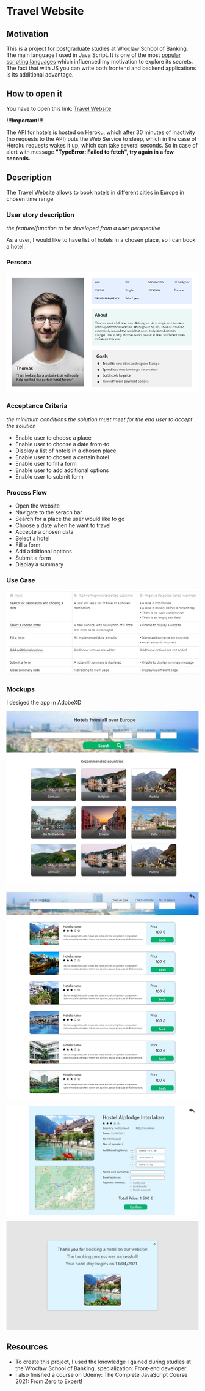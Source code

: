 # Travel Website
## Motivation
This is a project for postgraduate studies at Wroclaw School of Banking. The main language I used in Java Script. It is one of the most
[popular scripting languages](https://insights.stackoverflow.com/survey/2020#technology-programming-scripting-and-markup-languages) which influenced my motivation to explore its secrets. The fact that with JS you can write both frontend and backend applications is its additional advantage.
## How to open it
You have to open this link: [Travel Website](https://ula-nawrot.github.io/Travel-App/)

**!!!Important!!!**

The API for hotels is hosted on Heroku, which after 30 minutes of inactivity (no requests to the API) puts the Web Service to sleep, which in the case of Heroku requests wakes it up, which can take several seconds.  So in case of alert with message **"TypeError: Failed to fetch", try again in a few seconds.**
## Description
The Travel Website allows to book hotels in different cities in Europe in chosen time range
### User story description
_the feature/function to be developed from a user perspective_

As a user, I would like to have list of hotels in a chosen place, so I can book a hotel.

### Persona

![Persona](https://github.com/Ula-Nawrot/Travel-App/blob/3cc2ea900b3734e35ccce53975ed0a1a1e8be853/images%20for%20ReadMe/Persona.jpg)

### Acceptance Criteria 
_the minimum conditions the solution must meet for the end user to accept the solution_

- Enable user to choose a place
- Enable user to choose a date from-to
- Display a list of hotels in a chosen place
- Enable user to chosen a certain hotel
- Enable user to fill a form
- Enable user to add additional options
- Enable user to submit form

### Process Flow
- Open the website
- Navigate to the serach bar
- Search for a place the user would like to go
- Choose a date when he want to travel
- Accepte a chosen data
- Select a hotel
- Fill a form
- Add additional options
- Submit a form
- Display a summary

### Use Case

![Use Case](https://github.com/Ula-Nawrot/Travel-App/blob/f9cac262692926d899ee29780c6aa48f5221c88c/images%20for%20ReadMe/UseCases.JPG)

### Mockups

I desiged the app in AdobeXD

![Page1](https://github.com/Ula-Nawrot/Travel-App/blob/8f2ea15a985abbb897d9ca9a60dfd42ae55194dd/images%20for%20ReadMe/Mockup/Main%20page.jpg)

![Page2](https://github.com/Ula-Nawrot/Travel-App/blob/8f2ea15a985abbb897d9ca9a60dfd42ae55194dd/images%20for%20ReadMe/Mockup/Page%202.jpg)

![Page3](https://github.com/Ula-Nawrot/Travel-App/blob/8f2ea15a985abbb897d9ca9a60dfd42ae55194dd/images%20for%20ReadMe/Mockup/Page%203.jpg)

![Page4](https://github.com/Ula-Nawrot/Travel-App/blob/8f2ea15a985abbb897d9ca9a60dfd42ae55194dd/images%20for%20ReadMe/Mockup/Page%204.jpg)

## Resources
* To create this project, I used the knowledge I gained during studies at the Wrocław School of Banking, specialization: Front-end developer.
* I also finished a course on Udemy: The Complete JavaScript Course 2021: From Zero to Expert!
